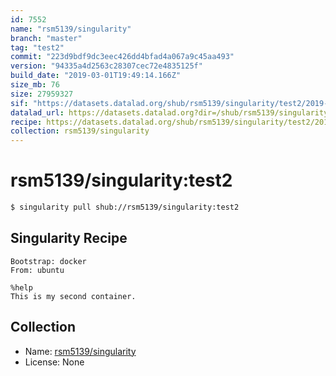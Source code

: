 ```yaml
---
id: 7552
name: "rsm5139/singularity"
branch: "master"
tag: "test2"
commit: "223d9bdf9dc3eec426dd4bfad4a067a9c45aa493"
version: "94335a4d2563c28307cec72e4835125f"
build_date: "2019-03-01T19:49:14.166Z"
size_mb: 76
size: 27959327
sif: "https://datasets.datalad.org/shub/rsm5139/singularity/test2/2019-03-01-223d9bdf-94335a4d/94335a4d2563c28307cec72e4835125f.simg"
datalad_url: https://datasets.datalad.org?dir=/shub/rsm5139/singularity/test2/2019-03-01-223d9bdf-94335a4d/
recipe: https://datasets.datalad.org/shub/rsm5139/singularity/test2/2019-03-01-223d9bdf-94335a4d/Singularity
collection: rsm5139/singularity
---
```


# rsm5139/singularity:test2

```bash
$ singularity pull shub://rsm5139/singularity:test2
```

## Singularity Recipe

```singularity
Bootstrap: docker
From: ubuntu

%help
This is my second container.
```

## Collection

 - Name: [rsm5139/singularity](https://github.com/rsm5139/singularity)
 - License: None

